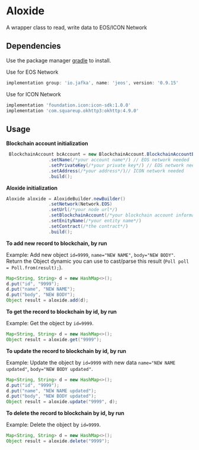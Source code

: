 
# Aloxide

A wrapper class to read, write data to EOS/ICON Network

## Dependencies

Use the package manager [gradle](https://gradle.org/) to install.

Use for EOS Network
```gradle
implementation group: 'io.jafka', name: 'jeos', version: '0.9.15'
```

Use for ICON Network
```gradle
implementation 'foundation.icon:icon-sdk:1.0.0'
implementation 'com.squareup.okhttp3:okhttp:4.9.0'
```

## Usage

**Blockchain account initialization**
```java
 BlockchainAccount bcAccount = new BlockchainAccount.BlockchainAccountBuilder()
                .setName(/*your account name*/) // EOS network needed
                .setPrivateKey(/*your private key*/) // EOS network needed
                .setAddress(/*your address*/)// ICON network needed
                .build();
```

**Aloxide initialization**

```java
Aloxide aloxide = AloxideBuilder.newBuilder()
                .setNetwork(Network.EOS)
                .setUrl(/*your node url*/)
                .setBlockchainAccount(/*your blockchain account information*/)
                .setEnityName(/*your entity name*/)
                .setContract(/*the contract*/)
                .build();
```
**To add new record to blockchain, by run**

Example: Add new object `id=9999`, `name="NEW NAME"`, `body="NEW BODY"`. Return the Object dynamic you can use to cast/parse this result (`Poll poll = Poll.from(result);`).


```java
Map<String, String> d = new HashMap<>();
d.put("id", "9999");
d.put("name", "NEW NAME");
d.put("body", "NEW BODY");
Object result = aloxide.add(d);
```
**To get the record to blockchain by id, by run**

Example: Get the object by `id=9999`.


```java
Map<String, String> d = new HashMap<>();
Object result = aloxide.get("9999");
```
**To update the record to blockchain by id, by run**

Example: Update the object by `id=9999` with new data `name="NEW NAME updated"`, `body="NEW BODY updated"`.


```java
Map<String, String> d = new HashMap<>();
d.put("id", "9999");
d.put("name", "NEW NAME updated");
d.put("body", "NEW BODY updated");
Object result = aloxide.update("9999", d);
```

**To delete the record to blockchain by id, by run**

Example: Delete the object by `id=9999`.


```java
Map<String, String> d = new HashMap<>();
Object result = aloxide.delete("9999");
```
